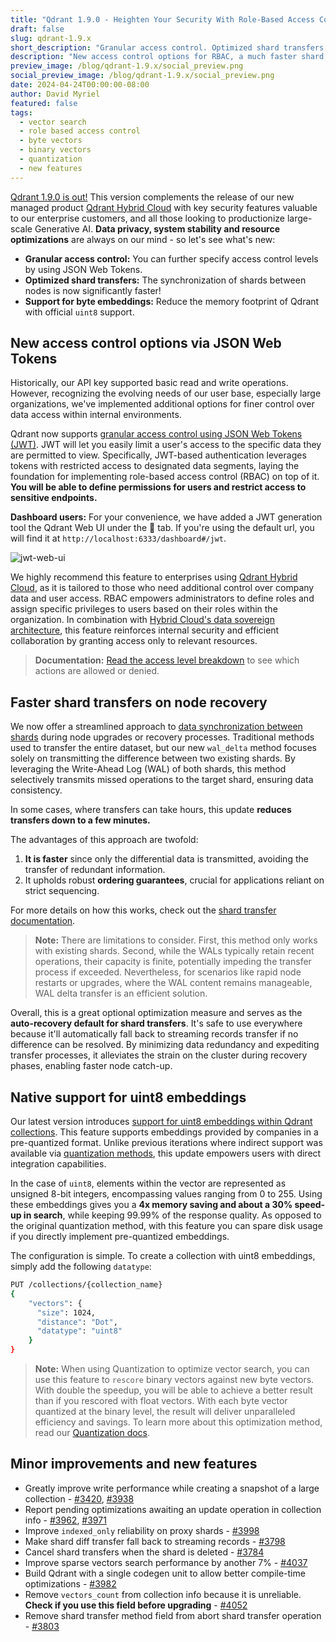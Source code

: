 ```yaml
---
title: "Qdrant 1.9.0 - Heighten Your Security With Role-Based Access Control Support"
draft: false
slug: qdrant-1.9.x 
short_description: "Granular access control. Optimized shard transfers. Support for byte embeddings."
description: "New access control options for RBAC, a much faster shard transfer procedure, and direct support for byte embeddings. " 
preview_image: /blog/qdrant-1.9.x/social_preview.png
social_preview_image: /blog/qdrant-1.9.x/social_preview.png
date: 2024-04-24T00:00:00-08:00
author: David Myriel
featured: false 
tags:
  - vector search
  - role based access control
  - byte vectors
  - binary vectors
  - quantization
  - new features
---
```


[Qdrant 1.9.0 is out!](https://github.com/qdrant/qdrant/releases/tag/v1.9.0) This version complements the release of our new managed product [Qdrant Hybrid Cloud](https://hybrid-cloud.qdrant.tech/) with key security features valuable to our enterprise customers, and all those looking to productionize large-scale Generative AI. **Data privacy, system stability and resource optimizations** are always on our mind - so let's see what's new:

- **Granular access control:** You can further specify access control levels by using JSON Web Tokens. 
- **Optimized shard transfers:** The synchronization of shards between nodes is now significantly faster!
- **Support for byte embeddings:** Reduce the memory footprint of Qdrant with official `uint8` support.

## New access control options via JSON Web Tokens

Historically, our API key supported basic read and write operations. However, recognizing the evolving needs of our user base, especially large organizations, we've implemented additional options for finer control over data access within internal environments.

Qdrant now supports [granular access control using JSON Web Tokens (JWT)](/documentation/guides/security/#granular-access-control-with-jwt). JWT will let you easily limit a user's access to the specific data they are permitted to view. Specifically, JWT-based authentication leverages tokens with restricted access to designated data segments, laying the foundation for implementing role-based access control (RBAC) on top of it. **You will be able to define permissions for users and restrict access to sensitive endpoints.**

**Dashboard users:** For your convenience, we have added a JWT generation tool the Qdrant Web UI under the 🔑 tab. If you're using the default url, you will find it at `http://localhost:6333/dashboard#/jwt`.

![jwt-web-ui](/blog/qdrant-1.9.x/jwt-web-ui.png)

We highly recommend this feature to enterprises using [Qdrant Hybrid Cloud](https://hybrid-cloud.qdrant.tech/), as it is tailored to those who need additional control over company data and user access. RBAC empowers administrators to define roles and assign specific privileges to users based on their roles within the organization. In combination with [Hybrid Cloud's data sovereign architecture](/documentation/hybrid-cloud/), this feature reinforces internal security and efficient collaboration by granting access only to relevant resources.

> **Documentation:** [Read the access level breakdown](/documentation/guides/security/#table-of-access) to see which actions are allowed or denied.

## Faster shard transfers on node recovery

We now offer a streamlined approach to [data synchronization between shards](/documentation/guides/distributed_deployment/#shard-transfer-method) during node upgrades or recovery processes. Traditional methods used to transfer the entire dataset, but our new `wal_delta` method focuses solely on transmitting the difference between two existing shards. By leveraging the Write-Ahead Log (WAL) of both shards, this method selectively transmits missed operations to the target shard, ensuring data consistency. 

In some cases, where transfers can take hours, this update **reduces transfers down to a few minutes.**

The advantages of this approach are twofold: 
1. **It is faster** since only the differential data is transmitted, avoiding the transfer of redundant information. 
2. It upholds robust **ordering guarantees**, crucial for applications reliant on strict sequencing. 

For more details on how this works, check out the [shard transfer documentation](/documentation/guides/distributed_deployment/#shard-transfer-method).

> **Note:** There are limitations to consider. First, this method only works with existing shards. Second, while the WALs typically retain recent operations, their capacity is finite, potentially impeding the transfer process if exceeded. Nevertheless, for scenarios like rapid node restarts or upgrades, where the WAL content remains manageable, WAL delta transfer is an efficient solution.

Overall, this is a great optional optimization measure and serves as the **auto-recovery default for shard transfers**. It's safe to use everywhere because it'll automatically fall back to streaming records transfer if no difference can be resolved. By minimizing data redundancy and expediting transfer processes, it alleviates the strain on the cluster during recovery phases, enabling faster node catch-up.

## Native support for uint8 embeddings

Our latest version introduces [support for uint8 embeddings within Qdrant collections](/documentation/concepts/collections/#vector-datatypes). This feature supports embeddings provided by companies in a pre-quantized format. Unlike previous iterations where indirect support was available via [quantization methods](/documentation/guides/quantization/), this update empowers users with direct integration capabilities. 

In the case of `uint8`, elements within the vector are represented as unsigned 8-bit integers, encompassing values ranging from 0 to 255. Using these embeddings gives you a **4x memory saving and about a 30% speed-up in search**, while keeping 99.99% of the response quality. As opposed to the original quantization method, with this feature you can spare disk usage if you directly implement pre-quantized embeddings.

The configuration is simple. To create a collection with uint8 embeddings, simply add the following `datatype`:

```bash
PUT /collections/{collection_name}
{
    "vectors": {
      "size": 1024,
      "distance": "Dot",
      "datatype": "uint8"
    }
}
```

> **Note:** When using Quantization to optimize vector search, you can use this feature to `rescore` binary vectors against new byte vectors. With double the speedup, you will be able to achieve a better result than if you rescored with float vectors. With each byte vector quantized at the binary level, the result will deliver unparalleled efficiency and savings. To learn more about this optimization method, read our [Quantization docs](/documentation/guides/quantization/).

## Minor improvements and new features

- Greatly improve write performance while creating a snapshot of a large collection - [#3420](https://github.com/qdrant/qdrant/pull/3420), [#3938](https://github.com/qdrant/qdrant/pull/3938)
- Report pending optimizations awaiting an update operation in collection info - [#3962](https://github.com/qdrant/qdrant/pull/3962), [#3971](https://github.com/qdrant/qdrant/pull/3971)
- Improve `indexed_only` reliability on proxy shards - [#3998](https://github.com/qdrant/qdrant/pull/3998)
- Make shard diff transfer fall back to streaming records - [#3798](https://github.com/qdrant/qdrant/pull/3798)
- Cancel shard transfers when the shard is deleted - [#3784](https://github.com/qdrant/qdrant/pull/3784)
- Improve sparse vectors search performance by another 7% - [#4037](https://github.com/qdrant/qdrant/pull/4037)
- Build Qdrant with a single codegen unit to allow better compile-time optimizations - [#3982](https://github.com/qdrant/qdrant/pull/3982)
- Remove `vectors_count` from collection info because it is unreliable. **Check if you use this field before upgrading** - [#4052](https://github.com/qdrant/qdrant/pull/4052)
- Remove shard transfer method field from abort shard transfer operation - [#3803](https://github.com/qdrant/qdrant/pull/3803)
